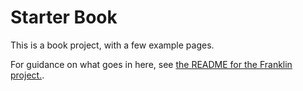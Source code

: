 # Starter Book

This is a book project, with a few example pages.

For guidance on what goes in here, see [the README for the Franklin project.](https://github.com/bryanbraun/blob/master/README.md).